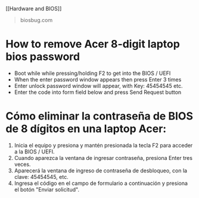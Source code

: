 [[Hardware and BIOS]]

>biosbug.com
# How to remove Acer 8-digit laptop bios password

- Boot while while pressing/holding F2 to get into the BIOS / UEFI
- When the enter password window appears then press Enter 3 times
- Enter unlock password window will appear, with Key: 45454545 etc.
- Enter the code into form field below and press Send Request button

# Cómo eliminar la contraseña de BIOS de 8 dígitos en una laptop Acer:

1. Inicia el equipo y presiona y mantén presionada la tecla F2 para acceder a la BIOS / UEFI.
2. Cuando aparezca la ventana de ingresar contraseña, presiona Enter tres veces.
3. Aparecerá la ventana de ingreso de contraseña de desbloqueo, con la clave: 45454545, etc.
4. Ingresa el código en el campo de formulario a continuación y presiona el botón "Enviar solicitud".